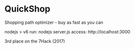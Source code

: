 # QuickShop
Shopping path optimizer - buy as fast as you can

nodejs > v6
run: nodejs server.js
access: http://localhost:3000

3rd place on the 7Hack (2017)
